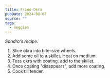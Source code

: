 ```yaml
---
title: Fried Okra
pubDate: 2024-08-07
source: ""
tags:
  - veggies
---
```


*Sondra's recipe.*

1. Slice okra into bite-size wheels.
2. Add some oil to a skillet. Heat on medium.
3. Toss okra with coating, add to the skillet.
4. Once coating "disappears", add more coating.
5. Cook till tender.

